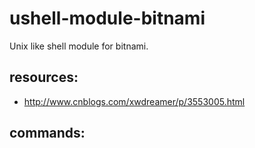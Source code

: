 # ushell-module-bitnami
Unix like shell module for bitnami.

## resources:
+ http://www.cnblogs.com/xwdreamer/p/3553005.html
## commands:
